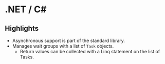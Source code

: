 # .NET / C#

## Highlights

* Asynchronous support is part of the standard library.
* Manages wait groups with a list of `Task` objects.
  * Return values can be collected with a Linq statement on the list of Tasks.
